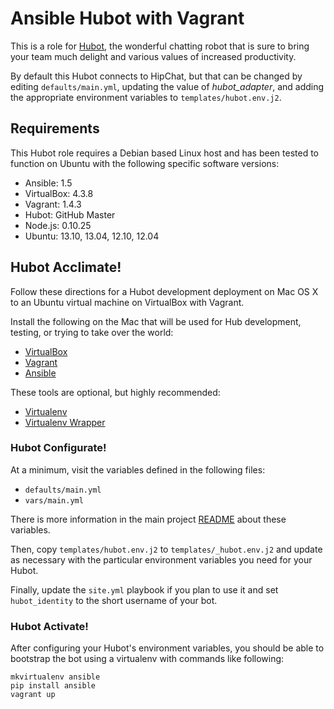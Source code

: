 # Ansible Hubot with Vagrant

This is a role for [Hubot](http://hubot.github.com/), the wonderful chatting
robot that is sure to bring your team much delight and various values of
increased productivity.

By default this Hubot connects to HipChat, but that can be changed by editing
`defaults/main.yml`, updating the value of *hubot_adapter*, and adding the
appropriate environment variables to `templates/hubot.env.j2`.

## Requirements

This Hubot role requires a Debian based Linux host and has been tested to
function on Ubuntu with the following specific software versions:

* Ansible: 1.5
* VirtualBox: 4.3.8
* Vagrant: 1.4.3
* Hubot: GitHub Master
* Node.js: 0.10.25
* Ubuntu: 13.10, 13.04, 12.10, 12.04

## Hubot Acclimate!

Follow these directions for a Hubot development deployment on Mac OS X
to an Ubuntu virtual machine on VirtualBox with Vagrant.

Install the following on the Mac that will be used for Hub development,
testing, or trying to take over the world:

* [VirtualBox](https://www.virtualbox.org/)
* [Vagrant](http://www.vagrantup.com/)
* [Ansible](http://www.ansibleworks.com/docs/intro_installation.html)

These tools are optional, but highly recommended:

* [Virtualenv](http://www.virtualenv.org/)
* [Virtualenv Wrapper](https://bitbucket.org/dhellmann/virtualenvwrapper/)

### Hubot Configurate!

At a minimum, visit the variables defined in the following files:

* `defaults/main.yml`
* `vars/main.yml`

There is more information in the main project
[README](README.md) about these variables.

Then, copy `templates/hubot.env.j2` to `templates/_hubot.env.j2` and update as
necessary with the particular environment variables you need for your Hubot.

Finally, update the `site.yml` playbook if you plan to use it and set
`hubot_identity` to the short username of your bot.

### Hubot Activate!

After configuring your Hubot's environment variables, you should be able to
bootstrap the bot using a virtualenv with commands like following:

```
mkvirtualenv ansible
pip install ansible
vagrant up
```

